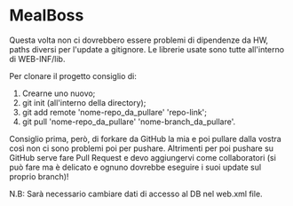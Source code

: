 # MealBoss

Questa volta non ci dovrebbero essere problemi di dipendenze da HW, paths diversi per l'update a gitignore.
Le librerie usate sono tutte all'interno di WEB-INF/lib.

Per clonare il progetto consiglio di:
1) Crearne uno nuovo;
2) git init (all'interno della directory);
3) git add remote 'nome-repo_da_pullare' 'repo-link';
4) git pull 'nome-repo_da_pullare' 'nome-branch_da_pullare'.

Consiglio prima, però, di forkare da GitHub la mia e poi pullare dalla vostra così non ci sono problemi poi per pushare.
Altrimenti per poi pushare su GitHub serve fare Pull Request e devo aggiungervi come collaboratori (si può fare ma è delicato e ognuno dovrebbe eseguire i suoi update sul proprio branch)!

N.B: Sarà necessario cambiare dati di accesso al DB nel web.xml file.
